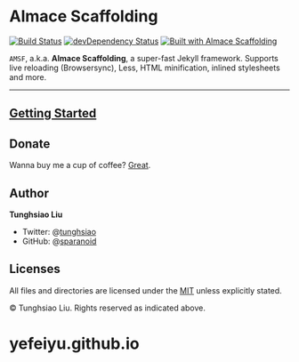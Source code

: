 # Almace Scaffolding
[![Build Status](https://travis-ci.org/sparanoid/almace-scaffolding.svg)](https://travis-ci.org/sparanoid/almace-scaffolding)
[![devDependency Status](https://david-dm.org/sparanoid/almace-scaffolding/dev-status.svg)](https://david-dm.org/sparanoid/almace-scaffolding#info=devDependencies)
[![Built with Almace Scaffolding](https://d349cztnlupsuf.cloudfront.net/amsf-badge.svg)](http://sparanoid.com/lab/amsf/)

`AMSF`, a.k.a. **Almace Scaffolding**, a super-fast Jekyll framework. Supports live reloading (Browsersync), Less, HTML minification, inlined stylesheets and more.

-----

## [Getting Started](http://sparanoid.com/lab/amsf/getting-started.html)

## Donate

Wanna buy me a cup of coffee? [Great](http://sparanoid.com/donate/).

## Author

**Tunghsiao Liu**

- Twitter: @[tunghsiao](http://twitter.com/tunghsiao)
- GitHub: @[sparanoid](http://github.com/sparanoid)

## Licenses

All files and directories are licensed under the [MIT](http://www.opensource.org/licenses/mit-license.php) unless explicitly stated.

© Tunghsiao Liu. Rights reserved as indicated above.
# yefeiyu.github.io
